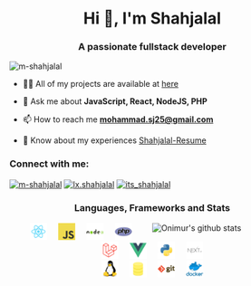 <h1 align="center">Hi 👋, I'm Shahjalal</h1>
<h3 align="center">A passionate fullstack developer</h3>

<p align="left"> <img src="https://komarev.com/ghpvc/?username=m-shahjalal&label=Views&color=0064ff&style=flat-square" alt="m-shahjalal" /> </p>

- 👨‍💻 All of my projects are available at [here](https://m-shahjalal.vercel.app)

- 💬 Ask me about **JavaScript, React, NodeJS, PHP**

- 📫 How to reach me **mohammad.sj25@gmail.com**

- 📄 Know about my experiences [Shahjalal-Resume](https://docs.google.com/document/d/13kJ1goNUhPHRuN4hOHmaBl4VVF1dzGoAui1IC7ogRuI/view)

<h3 align="left">Connect with me:</h3>
<p align="left">
<a href="https://linkedin.com/in/m-shahjalal" target="blank"><img align="center" src="https://raw.githubusercontent.com/rahuldkjain/github-profile-readme-generator/master/src/images/icons/Social/linked-in-alt.svg" alt="m-shahjalal" height="30" width="40" /></a>
<a href="https://fb.com/lx.shahjalal" target="blank"><img align="center" src="https://raw.githubusercontent.com/rahuldkjain/github-profile-readme-generator/master/src/images/icons/Social/facebook.svg" alt="lx.shahjalal" height="30" width="40" /></a>
<a href="https://instagram.com/its_shahjalal" target="blank"><img align="center" src="https://raw.githubusercontent.com/rahuldkjain/github-profile-readme-generator/master/src/images/icons/Social/instagram.svg" alt="its_shahjalal" height="30" width="40" /></a>
</p>


<h3 align="center">Languages, Frameworks and Stats</h3>

<p>
  <a href="https://github.com/m-shahjalal/handle-path-oz">
    <img width="50%" align="right" alt="Onimur's github stats" src="https://github-readme-stats.vercel.app/api?username=m-shahjalal&show_icons=true" />
  </a>
  
  <p width="50%" align="center">
    <code><img width="6%" src="https://raw.githubusercontent.com/github/explore/80688e429a7d4ef2fca1e82350fe8e3517d3494d/topics/react/react.png"></code> &nbsp; &nbsp;
    <code><img width="6%" src="https://raw.githubusercontent.com/github/explore/80688e429a7d4ef2fca1e82350fe8e3517d3494d/topics/javascript/javascript.png"></code> &nbsp; &nbsp;
    <code><img width="6%" src="https://raw.githubusercontent.com/devicons/devicon/master/icons/nodejs/nodejs-original-wordmark.svg"></code> &nbsp; &nbsp;
    <code><img width="6%" src="https://raw.githubusercontent.com/github/explore/80688e429a7d4ef2fca1e82350fe8e3517d3494d/topics/php/php.png"></code> <br>
    <code><img width="6%" src="https://raw.githubusercontent.com/github/explore/80688e429a7d4ef2fca1e82350fe8e3517d3494d/topics/laravel/laravel.png"></code> &nbsp; &nbsp;
    <code><img width="6%" src="https://raw.githubusercontent.com/github/explore/80688e429a7d4ef2fca1e82350fe8e3517d3494d/topics/vue/vue.png"></code> &nbsp; &nbsp;
    <code><img width="6%" src="https://raw.githubusercontent.com/github/explore/80688e429a7d4ef2fca1e82350fe8e3517d3494d/topics/python/python.png"></code> &nbsp; &nbsp;
    <code><img width="6%" src="https://raw.githubusercontent.com/github/explore/28b02bbc9ad9f7a503c43775aebeb515dc2da5fc/topics/nextjs/nextjs.png"></code> <br>
    <code><img width="6%" src="https://raw.githubusercontent.com/devicons/devicon/master/icons/linux/linux-original.svg"></code> &nbsp; &nbsp;
    <code><img width="6%" src="https://raw.githubusercontent.com/github/explore/13295c57999765ac9ffa3281942a72ab08b79de2/topics/database/database.png"></code> &nbsp; &nbsp;
    <code><img width="6%" src="https://raw.githubusercontent.com/github/explore/80688e429a7d4ef2fca1e82350fe8e3517d3494d/topics/git/git.png"></code> &nbsp; &nbsp;
    <code><img width="6%" src="https://raw.githubusercontent.com/github/explore/80688e429a7d4ef2fca1e82350fe8e3517d3494d/topics/docker/docker.png"></code>
  </p>
</p>

